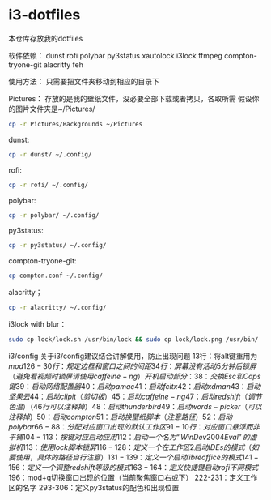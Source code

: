 # i3-dotfiles
本仓库存放我的dotfiles

软件依赖：
dunst rofi polybar py3status xautolock i3lock ffmpeg compton-tryone-git alacritty feh

使用方法：
只需要把文件夹移动到相应的目录下

Pictures：
存放的是我的壁纸文件，没必要全部下载或者拷贝，各取所需
假设你的图片文件夹是~/Pictures/
```bash
cp -r Pictures/Backgrounds ~/Pictures
```
dunst:
```bash
cp -r dunst/ ~/.config/
```
rofi:
```bash
cp -r rofi/ ~/.config/
```
polybar:
```bash
cp -r polybar/ ~/.config/
```
py3status:
```bash
cp -r py3status/ ~/.config/
```
compton-tryone-git:
```bash
cp compton.conf ~/.config/
```
alacritty；
```bash
cp -r alacritty/ ~/.config/
```
i3lock with blur：
```bash
sudo cp lock/lock.sh /usr/bin/lock && sudo cp lock/lock.png /usr/bin/
```
i3/config
关于i3/config建议结合讲解使用，防止出现问题
13行：将alt键重用为$mod1
26-30行：规定边框和窗口之间的间距
34行：屏幕没有活动5分钟后锁屏（避免看视频时锁屏请使用caffeine-ng）
开机启动部分：
38：交换Esc和Caps键
39：启动网络配置器
40：启动pamac
41：启动fcitx
42：启动xdman
43：启动坚果云
44：启动clipit（剪切板）
45：启动caffeine-ng
47：启动redshift（调节色温）（46行可以注释掉）
48：启动thunderbird
49：启动words-picker（可以注释掉）
50：启动compton
51：启动换壁纸脚本（注意路径）
52：启动polybar
66-88：分配对应窗口出现的默认工作区
91-10行：对应窗口悬浮而非平铺
104-113：按键对应启动应用
112：启动一个名为“WinDev2004Eval”的虚拟机
113：使用lock脚本锁屏
116-128：定义一个在工作区2启动IDEs的模式（如要使用，具体的路径自行注意）
131-139：定义一个启动libreoffice的模式
141-156：定义一个调整redshift等级的模式
163-164：定义快捷键启动rofi不同模式
196：$mod+q切换窗口出现的位置（当前聚焦窗口右或下）
222-231：定义工作区的名字
293-306：定义py3status的配色和出现位置
